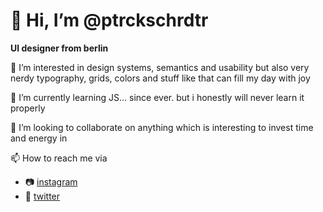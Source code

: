 # 👋 Hi, I’m @ptrckschrdtr
**UI designer from berlin**

👀 I’m interested in design systems, semantics and usability but also very nerdy typography, grids, colors and stuff like that can fill my day with joy

🌱 I’m currently learning JS... since ever. but i honestly will never learn it properly

💞️ I’m looking to collaborate on anything which is interesting to invest time and energy in

📫 How to reach me via
- 📷 [instagram](https://www.instagram.com/ptrckschrdtr/?hl=de "ptrckschrdtr on instagram")
- 🐥 [twitter](https://twitter.com/FERTONE "ptrckschrdtr on twitter")


<!---
ptrckschrdtr/ptrckschrdtr is a ✨ special ✨ repository because its `README.md` (this file) appears on your GitHub profile.
You can click the Preview link to take a look at your changes.
--->
